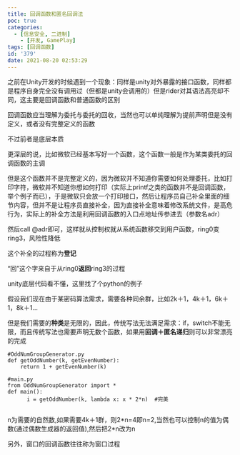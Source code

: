 ```yaml
---
title: 回调函数和匿名回调法
poc: true
categories:
  - [信息安全, 二进制]
    - [开发, GamePlay]
tags: [回调函数]
id: '379'
date: 2021-08-20 02:53:29
---
```


之前在Unity开发的时候遇到一个现象：同样是unity对外暴露的接口函数，同样都是程序自身完全没有调用过（但都是unity会调用的）但是rider对其语法高亮却不同，这主要是回调函数和普通函数的区别

回调函数应当理解为委托与委托的回收，当然也可以单纯理解为提前声明但是没有定义，或者没有完整定义的函数

不过前者是底层本质

更深层的说，比如微软已经基本写好一个函数，这个函数一般是作为某类委托的回调函数的主调

但是这个函数并不是完整定义的，因为微软并不知道你需要如何处理委托，比如打印字符，微软并不知道你想如何打印（实际上printf之类的函数并不是回调函数，举个例子而已），于是微软只会放一个打印接口，然后让程序员自己补全里面的细节内容，但并不是让程序员直接补全，因为直接补全意味着修改系统文件，是高危行为，实际上的补全方法是利用回调函数的入口点地址传参进去（参数名adr）

然后call @adr即可，这样就从控制权就从系统函数移交到用户函数，ring0变ring3，风险性降低

这个补全的过程称为**登记**

“回”这个字来自于从ring0**返回**ring3的过程

unity底层代码看不懂，这里找了个python的例子

假设我们现在由于某密码算法需求，需要各种同余群，比如2k＋1，4k＋1，6k＋1，8k＋1...

但是我们需要的**种类**是无限的，因此，传统写法无法满足需求：if，switch不能无限，而且传统写法也需要声明无数个函数，如果用**回调＋匿名递归**则可以非常漂亮的完成

```
#OddNumGroupGenerator.py
def getOddNumber(k, getEvenNumber):
    return 1 + getEvenNumber(k)

#main.py
from OddNumGroupGenerator import *
def main():
      i = getOddNumber(k, lambda x: x * 2*n)  #完美
   
```

n为需要的自然数,如果需要4k＋1群，则2\*n=4即n=2,当然也可以控制n的值为偶数(通过偶数生成器的返回值),然后把2\*n改为n

另外，窗口的回调函数往往称为窗口过程